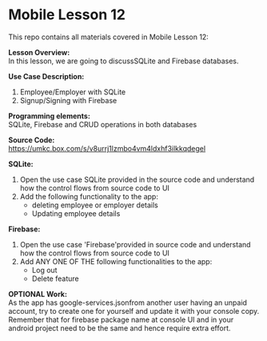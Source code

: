 # Mobile Lesson 12
This repo contains all materials covered in Mobile Lesson 12:  

**Lesson Overview:**  
In this lesson, we are going to discussSQLite and Firebase databases.  

**Use Case Description:**  
1. Employee/Employer with SQLite
2. Signup/Signing with Firebase

**Programming elements:**  
SQLite, Firebase and CRUD operations in both databases  

**Source Code:**  
https://umkc.box.com/s/v8urrj1lzmbo4vm4ldxhf3ilkkqdegel  

**SQLite:**  
1. Open the use case SQLite provided in the source code and understand how the control flows from source code to UI
2. Add the following functionality to the app:
    * deleting employee or employer details
	* Updating employee details
	
**Firebase:**  
1. Open the use case 'Firebase'provided in source code and understand how the control flows from source code to UI
2. Add ANY ONE OF THE following functionalities to the app:
    * Log out
	* Delete feature
	
**OPTIONAL Work:**  
As the app has google-services.jsonfrom another user having an unpaid account, try to create one for yourself and update it with your console copy. Remember that for firebase package name at console UI and in your android project need to be the same and hence require extra effort.